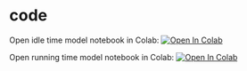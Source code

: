# code
Open idle time model notebook in Colab:
[![Open In Colab](https://colab.research.google.com/assets/colab-badge.svg)](https://colab.research.google.com/github/HeathenToaster/code/blob/master/VIGOR_IdleTimeModel.ipynb)

Open running time model notebook in Colab:
[![Open In Colab](https://colab.research.google.com/assets/colab-badge.svg)](https://github/HeathenToaster/code/blob/master/VIGOR_RunningTimeModel.ipynb)
